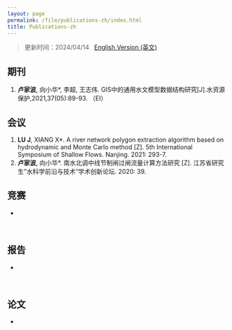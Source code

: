 ```yaml
---
layout: page
permalink: /file/publications-zh/index.html
title: Publications-zh
---
```


> 更新时间：2024/04/14 &nbsp;  [English Version (英文)](https://lujiabo98.github.io/publications/)

## 期刊

1. **卢家波**, 向小华*, 李超, 王志伟. GIS中的通用水文模型数据结构研究[J].水资源保护,2021,37(05):89-93. （EI）<br>



## 会议

1. **LU J**, XIANG X*. A river network polygon extraction algorithm based on hydrodynamic and Monte Carlo method [Z]. 5th International Symposium of Shallow Flows. Nanjing. 2021: 293-7.
2. **卢家波**, 向小华*. 南水北调中线节制闸过闸流量计算方法研究 [Z]. 江苏省研究生”水科学前沿与技术”学术创新论坛. 2020: 39. <br>



## 竞赛

- 


<br>

## 报告

- 

<br>

## 论文

- 
